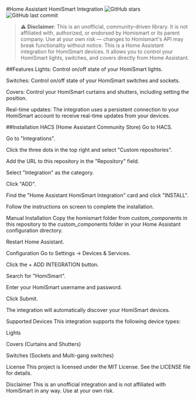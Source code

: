 #Home Assistant HomiSmart Integration
![GitHub stars](https://img.shields.io/github/stars/krafman/ha-homismart?style=social)
![GitHub last commit](https://img.shields.io/github/last-commit/krafman/ha-homismart)

> ⚠️ **Disclaimer**: This is an unofficial, community-driven library. It is not affiliated with, authorized, or endorsed by Homismart or its parent company. Use at your own risk — changes to Homismart's API may break functionality without notice.
This is a Home Assistant integration for HomiSmart devices. It allows you to control your HomiSmart lights, switches, and covers directly from Home Assistant.

##Features
Lights: Control on/off state of your HomiSmart lights.

Switches: Control on/off state of your HomiSmart switches and sockets.

Covers: Control your HomiSmart curtains and shutters, including setting the position.

Real-time updates: The integration uses a persistent connection to your HomiSmart account to receive real-time updates from your devices.

##Installation
HACS (Home Assistant Community Store)
Go to HACS.

Go to "Integrations".

Click the three dots in the top right and select "Custom repositories".

Add the URL to this repository in the "Repository" field.

Select "Integration" as the category.

Click "ADD".

Find the "Home Assistant HomiSmart Integration" card and click "INSTALL".

Follow the instructions on screen to complete the installation.

Manual Installation
Copy the homismart folder from custom_components in this repository to the custom_components folder in your Home Assistant configuration directory.

Restart Home Assistant.

Configuration
Go to Settings -> Devices & Services.

Click the + ADD INTEGRATION button.

Search for "HomiSmart".

Enter your HomiSmart username and password.

Click Submit.

The integration will automatically discover your HomiSmart devices.

Supported Devices
This integration supports the following device types:

Lights

Covers (Curtains and Shutters)

Switches (Sockets and Multi-gang switches)

License
This project is licensed under the MIT License. See the LICENSE file for details.

Disclaimer
This is an unofficial integration and is not affiliated with HomiSmart in any way. Use at your own risk.
